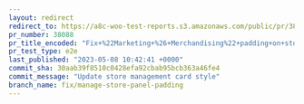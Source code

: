 ```yaml
---
layout: redirect
redirect_to: https://a8c-woo-test-reports.s3.amazonaws.com/public/pr/38088/e2e/index.html
pr_number: 38088
pr_title_encoded: "Fix+%22Marketing+%26+Merchandising%22+padding+on+store+management+panel"
pr_test_type: e2e
last_published: "2023-05-08 10:42:41 +0000"
commit_sha: 30aab39f8510c0428efa92cbab95bcb363a46fe4
commit_message: "Update store management card style"
branch_name: fix/manage-store-panel-padding
---
```

